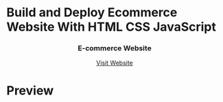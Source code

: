 # Build and Deploy Ecommerce Website With HTML CSS JavaScript

<h3 align="center"><b>E-commerce Website</b></h3>

<p align="center">
    <a href="https://sahadcmd.github.io/Building-a-Responsive-Ecommerce-Website/" target="_blank">Visit Website</a>
</p>


# Preview

<div align="center">
    <img src="./img/Screenshot/Screenshot.png>
</div>
